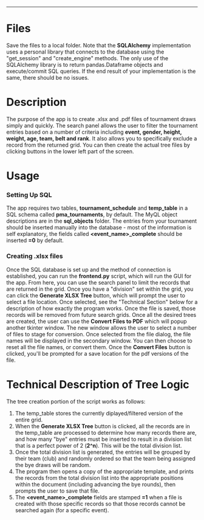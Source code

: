 ****
# Files
Save the files to a local folder. Note that the **SQLAlchemy** implementation uses a personal library that connects to the database using the "get_session" and "create_engine" methods. The only use of the SQLAlchemy library is to return pandas.Dataframe objects and execute/commit SQL queries. If the end result of your implementation is the same, there should be no issues.


# Description
The purpose of the app is to create .xlsx and .pdf files of tournament draws simply and quickly. The search panel allows the user to filter the tournament entries based on a number of criteria including **event, gender, height, weight, age, team, belt and rank**. It also allows you to specifically exclude a record from the returned grid. You can then create the actual tree files by clicking buttons in the lower left part of the screen.


# Usage
### Setting Up SQL
The app requires two tables, **tournament_schedule** and  **temp_table** in a SQL schema called **pma_tournaments**, by default. The MyQL object descriptions are in the **sql_objects** folder. The entries from your tournament should be inserted manually into the database - most of the information is self explanatory, the fields called **<event_name>_complete** should be inserted **=0** by default.
### Creating .xlsx files
Once the SQL database is set up and the method of connection is established, you can run the **frontend.py** script, which will run the GUI for the app. From here, you can use the search panel to limit the records that are returned in the grid. Once you have a "division" set within the grid, you can click the **Generate XLSX Tree** button, which will prompt the user to select a file location. Once selected, see the "Technical Section" below for a description of how exactly the program works. Once the file is saved, those records will be removed from future search grids. Once all the desired trees are created, the user can use the **Convert Files to PDF** which will popup another tkinter window. The new window allows the user to select a number of files to stage for conversion. Once selected from the file dialog, the file names will be displayed in the secondary window. You can then choose to reset all the file names, or convert them. Once the **Convert Files** button is clicked, you'll be prompted for a save location for the pdf versions of the file.


# Technical Description of Tree Logic
The tree creation portion of the script works as follows: <br>
1) The temp_table stores the currently diplayed/filtered version of the entire grid.
2) When the **Generate XLSX Tree** button is clicked, all the records are in the temp_table are processed to determine how many records there are, and how many "bye" entries must be inserted to result in a division list that is a perfect power of 2 (**2^n**). This will be the total division list.
3) Once the total division list is generated, the entries will be grouped by their team (club) and randomly ordered so that the team being assigned the bye draws will be random.
4) The program then opens a copy of the appropriate template, and prints the records from the total division list into the appropriate positions within the document (including advancing the bye rounds), then prompts the user to save that file.
5) The **<event_name>_complete** fields are stamped **=1** when a file is created with those specific records so that those records cannot be searched again (for a specific event).